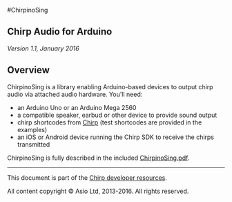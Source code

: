 #ChirpinoSing

## Chirp Audio for Arduino

*Version 1.1, January 2016*

## Overview

ChirpinoSing is a library enabling Arduino-based devices to output chirp audio via attached audio hardware. You'll need:

 * an Arduino Uno or an Arduino Mega 2560
 * a compatible speaker, earbud or other device to provide sound output
 * chirp shortcodes from [Chirp](http://chirp.io) (test shortcodes are provided in the examples)
 * an iOS or Android device running the Chirp SDK to receive the chirps transmitted

ChirpinoSing is fully described in the included [ChirpinoSing.pdf](ChirpinoSing.pdf).

***

This document is part of the [Chirp developer resources](http://chirp.io).

All content copyright &copy; Asio Ltd, 2013-2016. All rights reserved.
